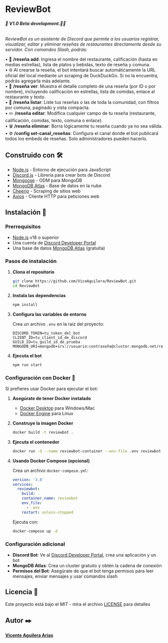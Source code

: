 # ReviewBot 

###### **🚧 V1.0 Beta development.🚧🔨**

_ReviewBot es un asistente de Discord que permite a los usuarios registrar, visualizar, editar y eliminar reseñas de restaurantes directamente desde su servidor. Con comandos Slash, podrás:_

• 📌 **/reseña add**: Ingresa el nombre del restaurante, calificación (hasta en medias estrellas), lista de platos y bebidas, texto de reseña y comuna.  
• 🌐 Al crearse la reseña, el bot intentará buscar automáticamente la URL oficial del local mediante un scraping de DuckDuckGo. Si no la encuentra, podrás agregarla más adelante.  
• 👀 **/reseña ver**: Muestra el detalle completo de una reseña (por ID o por nombre), incluyendo calificación en estrellas, lista de comidas, enlace al restaurante y texto.  
• 📑 **/reseña listar**: Liste tus reseñas o las de toda la comunidad, con filtros por comuna, paginado y vista compacta.  
• ✏️ **/reseña editar**: Modifica cualquier campo de tu reseña (restaurante, calificación, comidas, texto, comuna o enlace).  
• 🗑️ **/reseña eliminar**: Borra lógicamente tu reseña cuando ya no sea válida.  
• ⚙️ **/config set-canal_reseñas**: Configura el canal donde el bot publicará todos los embeds de reseñas. Solo administradores pueden hacerlo.


## Construido con 🛠️

- [Node.js](https://nodejs.org/) - Entorno de ejecución para JavaScript
- [Discord.js](https://discord.js.org/) - Librería para crear bots de Discord
- [Mongoose](https://mongoosejs.com/) - ODM para MongoDB
- [MongoDB Atlas](https://www.mongodb.com/atlas) - Base de datos en la nube
- [Cheerio](https://cheerio.js.org/) - Scraping de sitios web
- [Axios](https://axios-http.com/) - Cliente HTTP para peticiones web

## Instalación 🔧

### Prerrequisitos
- [Node.js](https://nodejs.org/) v18 o superior
- Una cuenta de [Discord Developer Portal](https://discord.com/developers/applications)
- Una base de datos [MongoDB Atlas](https://www.mongodb.com/atlas) (gratuita)

### Pasos de instalación

1. **Clona el repositorio**
   ```bash
   git clone https://github.com/ViceAguilera/ReviewBot.git
   cd ReviewBot
   ```

2. **Instala las dependencias**
   ```bash
   npm install
   ```

3. **Configura las variables de entorno**
   
   Crea un archivo `.env` en la raíz del proyecto:
   ```env
   DISCORD_TOKEN=tu_token_del_bot
   CLIENT_ID=tu_client_id_de_discord
   GUILD_ID=tu_guild_id_de_prueba
   MONGODB_URI=mongodb+srv://usuario:contraseña@cluster.mongodb.net/reviewbot
   ```

4. **Ejecuta el bot**
   ```bash
   npm run start
   ```

### Configuración con Docker 🐳

Si prefieres usar Docker para ejecutar el bot:

1. **Asegúrate de tener Docker instalado**
   - [Docker Desktop](https://www.docker.com/products/docker-desktop) para Windows/Mac
   - [Docker Engine](https://docs.docker.com/engine/install/) para Linux

2. **Construye la imagen Docker**
   ```bash
   docker build -t reviewbot .
   ```

3. **Ejecuta el contenedor**
   ```bash
   docker run -d --name reviewbot-container --env-file .env reviewbot
   ```

4. **Usando Docker Compose (opcional)**
   
   Crea un archivo `docker-compose.yml`:
   ```yaml
   version: '3.8'
   services:
     reviewbot:
       build: .
       container_name: reviewbot
       env_file:
         - .env
       restart: unless-stopped
   ```
   
   Ejecuta con:
   ```bash
   docker-compose up -d
   ```

### Configuración adicional

- **Discord Bot**: Ve al [Discord Developer Portal](https://discord.com/developers/applications), crea una aplicación y un bot
- **MongoDB Atlas**: Crea un cluster gratuito y obtén la cadena de conexión
- **Permisos del Bot**: Asegúrate de que el bot tenga permisos para leer mensajes, enviar mensajes y usar comandos slash

## Licencia 📄

Este proyecto está bajo el _MIT_ - mira el archivo [LICENSE](LICENSE) para detalles

## Autor ✒️
[**Vicente Aguilera Arias**](https://github.com/ViceAguilera)